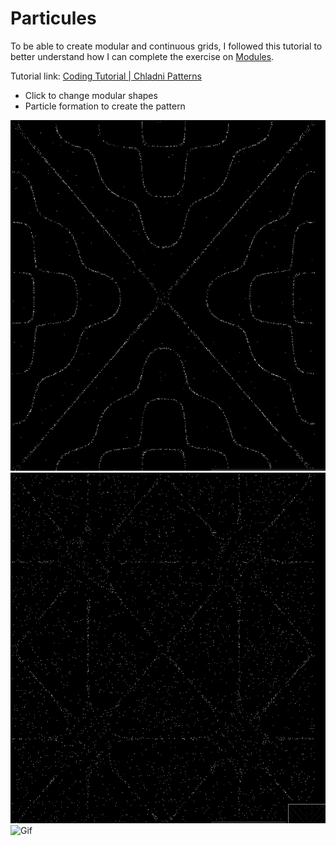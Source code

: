 # Particules

To be able to create modular and continuous grids, I followed this tutorial to better understand how I can complete the exercise on [Modules](../Modules/readme.md).

Tutorial link: [Coding Tutorial | Chladni Patterns](https://www.youtube.com/watch?v=J-siGcsK2k8)

- Click to change modular shapes
- Particle formation to create the pattern

![Particules](./Images/Particules.png)
![Particules1](./Images/Paricules1.png)
![Gif](./Images/Particules.gif)
